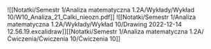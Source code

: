 ![[Notatki/Semestr 1/Analiza matematyczna 1.2A/Wykłady/Wykład 10/W10_Analiza_21_Calki_nieozn.pdf]]
![[Notatki/Semestr 1/Analiza matematyczna 1.2A/Wykłady/Wykład 10/Drawing 2022-12-14 12.56.19.excalidraw]][[Notatki/Semestr 1/Analiza matematyczna 1.2A/Ćwiczenia/Ćwiczenia 10/Ćwiczenia 10]]